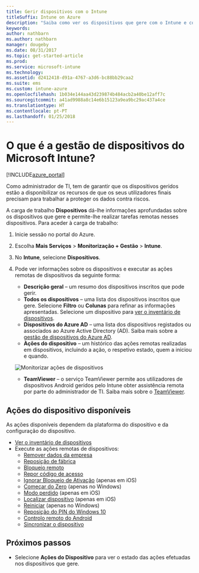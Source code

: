 ```yaml
---
title: Gerir dispositivos com o Intune
titleSuffix: Intune on Azure
description: "Saiba como ver os dispositivos que gere com o Intune e como desempenhar várias operações neles.\""
keywords: 
author: nathbarn
ms.author: nathbarn
manager: dougeby
ms.date: 08/31/2017
ms.topic: get-started-article
ms.prod: 
ms.service: microsoft-intune
ms.technology: 
ms.assetid: d2412418-d91a-4767-a3d6-bc88bb29caa2
ms.suite: ems
ms.custom: intune-azure
ms.openlocfilehash: 1b034e144aa43d239874b484acb2a40be12aff7c
ms.sourcegitcommit: a41ad9988a8c14e6b15123a9ea9bc29ac437a4ce
ms.translationtype: HT
ms.contentlocale: pt-PT
ms.lasthandoff: 01/25/2018
---
```

# <a name="what-is-microsoft-intune-device-management"></a>O que é a gestão de dispositivos do Microsoft Intune?


[!INCLUDE[azure_portal](./includes/azure_portal.md)]

Como administrador de TI, tem de garantir que os dispositivos geridos estão a disponibilizar os recursos de que os seus utilizadores finais precisam para trabalhar a proteger os dados contra riscos.

A carga de trabalho **Dispositivos** dá-lhe informações aprofundadas sobre os dispositivos que gere e permite-lhe realizar tarefas remotas nesses dispositivos. Para aceder à carga de trabalho:

1. Inicie sessão no portal do Azure.
2. Escolha **Mais Serviços** > **Monitorização + Gestão** > **Intune**.
3. No **Intune**, selecione **Dispositivos**.
4. Pode ver informações sobre os dispositivos e executar as ações remotas de dispositivos da seguinte forma:
    - **Descrição geral** – um resumo dos dispositivos inscritos que pode gerir.
    - **Todos os dispositivos** – uma lista dos dispositivos inscritos que gere. Selecione **Filtro** ou **Colunas** para refinar as informações apresentadas. Selecione um dispositivo para [ver o inventário de dispositivos](device-inventory.md).
    - **Dispositivos do Azure AD** – uma lista dos dispositivos registados ou associados ao Azure Active Directory (AD). Saiba mais sobre a [gestão de dispositivos do Azure AD](https://docs.microsoft.com/azure/active-directory/device-management-introduction).
    - **Ações do dispositivo** – um histórico das ações remotas realizadas em dispositivos, incluindo a ação, o respetivo estado, quem a iniciou e quando.

    ![Monitorizar ações de dispositivos](./media/monitor-device-actions.png)

    - **TeamViewer** – o serviço TeamViewer permite aos utilizadores de dispositivos Android geridos pelo Intune obter assistência remota por parte do administrador de TI. Saiba mais sobre o [TeamViewer](device-profile-android-teamviewer.md).

## <a name="available-device-actions"></a>Ações do dispositivo disponíveis
As ações disponíveis dependem da plataforma do dispositivo e da configuração do dispositivo.

- [Ver o inventário de dispositivos](device-inventory.md)
- Execute as ações remotas de dispositivos:
    - [Remover dados da empresa](devices-wipe.md#remove-company-data)
    - [Reposição de fábrica](devices-wipe.md#factory-reset)
    - [Bloqueio remoto](device-remote-lock.md)
    - [Repor código de acesso](device-passcode-reset.md)
    - [Ignorar Bloqueio de Ativação](device-activation-lock-bypass.md) (apenas em iOS)
    - [Começar do Zero](device-fresh-start.md) (apenas no Windows)
    - [Modo perdido](device-lost-mode.md) (apenas em iOS)
    - [Localizar dispositivo](device-locate.md) (apenas em iOS)
    - [Reiniciar](device-restart.md) (apenas no Windows)
    - [Reposição do PIN do Windows 10](device-windows-pin-reset.md)
    - [Controlo remoto do Android](device-profile-android-teamviewer.md)
    - [Sincronizar o dispositivo](device-sync.md)


## <a name="next-steps"></a>Próximos passos

- Selecione **Ações do Dispositivo** para ver o estado das ações efetuadas nos dispositivos que gere.
